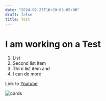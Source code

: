 ```yaml
---
date: "2024-02-23T16:09:03-05:00"
draft: false
title: Test
---
```


# I am working on a Test

1. List
2. Second list item
3. Third list item and
4. I can do more

Link to [Youtube](https://www.youtube.com)

![cards](/title_image.jpg)


